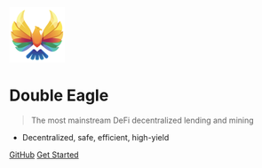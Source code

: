 ![logo](images/favicon.png)

# Double Eagle

> The most mainstream DeFi decentralized lending and mining

* Decentralized, safe, efficient, high-yield

[GitHub](https://github.com/doubleeagledoe/doe-docs)
[Get Started](/README)